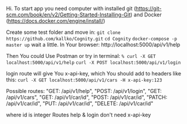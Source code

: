 Hi.
To start app you need computer with installed git
(https://git-scm.com/book/en/v2/Getting-Started-Installing-Git) and Docker (https://docs.docker.com/engine/install/)

Create some test folder and move in:
`git clone https://github.com/kallko/Cognity.git`
`cd Cognity`
`docker-compose -p master up`
wait a little.
In Your browser:
http://localhost:5000/api/v1/help

Then You could Use Postman or try in terminal:
`% curl -X GET localhost:5000/api/v1/help`
`curl -X POST localhost:5000/api/v1/login`

login route will give You x-api-key, which You should add to headers like this:
`curl -X GET localhost:5000/api/v1/cars -H x-api-key:123`

Possible routes:
"GET: /api/v1/help",
"POST: /api/v1/login",
"GET: /api/v1/cars",
"GET: /api/v1/car/id",
"POST: /api/v1/car/id",
"PATCH: /api/v1/car/id",
"PUT: /api/v1/car/id",
"DELETE: /api/v1/car/id"

where id is integer
Routes help & login don't need x-api-key

